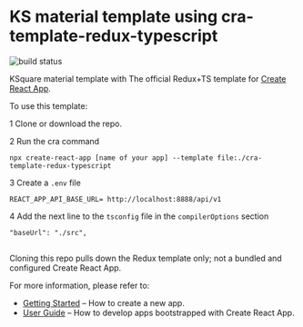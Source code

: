# KS material template using cra-template-redux-typescript

![build status](https://img.shields.io/github/workflow/status/reduxjs/cra-template-redux-typescript/Tests/master?style=flat-square)

KSquare material template with The official Redux+TS template for [Create React App](https://github.com/facebook/create-react-app).

To use this template:

1 Clone or download the repo.

2 Run the cra command

```
npx create-react-app [name of your app] --template file:./cra-template-redux-typescript
```

3 Create a ```.env``` file

```
REACT_APP_API_BASE_URL= http://localhost:8888/api/v1
```

4 Add the next line to the ```tsconfig``` file in the ```compilerOptions``` section

```
"baseUrl": "./src",
```
##
Cloning this repo pulls down the Redux template only; not a bundled and configured Create React App.

For more information, please refer to:

- [Getting Started](https://create-react-app.dev/docs/getting-started) – How to create a new app.
- [User Guide](https://create-react-app.dev) – How to develop apps bootstrapped with Create React App.
